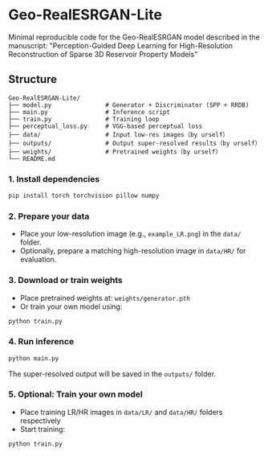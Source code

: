 # Geo-RealESRGAN-Lite

Minimal reproducible code for the Geo-RealESRGAN model described in the manuscript:
"Perception-Guided Deep Learning for High-Resolution Reconstruction of Sparse 3D Reservoir Property Models"

## Structure
```
Geo-RealESRGAN-Lite/
├── model.py               # Generator + Discriminator (SPP + RRDB)
├── main.py                # Inference script
├── train.py               # Training loop
├── perceptual_loss.py     # VGG-based perceptual loss
├── data/                  # Input low-res images（by urself）
├── outputs/               # Output super-resolved results（by urself）
├── weights/               # Pretrained weights（by urself）
└── README.md
```

### 1. Install dependencies
```bash
pip install torch torchvision pillow numpy
```

### 2. Prepare your data
- Place your low-resolution image (e.g., `example_LR.png`) in the `data/` folder.
- Optionally, prepare a matching high-resolution image in `data/HR/` for evaluation.

### 3. Download or train weights
- Place pretrained weights at: `weights/generator.pth`
- Or train your own model using:
```bash
python train.py
```

### 4. Run inference
```bash
python main.py
```
The super-resolved output will be saved in the `outputs/` folder.

### 5. Optional: Train your own model
- Place training LR/HR images in `data/LR/` and `data/HR/` folders respectively
- Start training:
```bash
python train.py
```
